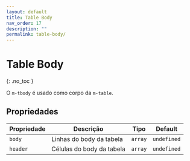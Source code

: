 ```yaml
---
layout: default
title: Table Body
nav_order: 17
description: ""
permalink: table-body/
---
```

# Table Body
{: .no_toc }

O `m-tbody` é usado como corpo da `m-table`.
## Propriedades

| Propriedade  | Descrição                 | Tipo     | Default     |
| ------------ | ------------------------- | -------- | ----------- |
| `body`       | Linhas do body da tabela  | `array`  | `undefined` |
| `header`     | Células do body da tabela | `array`  | `undefined` |